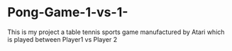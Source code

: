 # Pong-Game-1-vs-1-
This is my project  a table tennis sports game manufactured by Atari which is  played between Player1 vs Player 2
